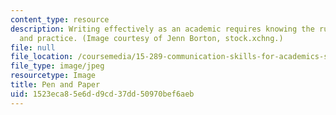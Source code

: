 ```yaml
---
content_type: resource
description: Writing effectively as an academic requires knowing the rules of communication
  and practice. (Image courtesy of Jenn Borton, stock.xchng.)
file: null
file_location: /coursemedia/15-289-communication-skills-for-academics-spring-2002/1523eca85e6dd9cd37dd50970bef6aeb_15-289s02.jpg
file_type: image/jpeg
resourcetype: Image
title: Pen and Paper
uid: 1523eca8-5e6d-d9cd-37dd-50970bef6aeb
---
```

